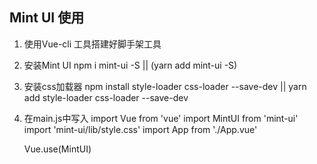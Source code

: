 ##  Mint UI 使用
1. 使用Vue-cli 工具搭建好脚手架工具
2. 安装Mint UI   npm i mint-ui -S  || (yarn add mint-ui -S)
3.  安装css加载器 
    npm install  style-loader  css-loader  --save-dev ||
    yarn add  style-loader  css-loader  --save-dev
4. 在main.js中写入
    import Vue from 'vue'
    import MintUI from 'mint-ui'
    import 'mint-ui/lib/style.css'
    import App from './App.vue'

    Vue.use(MintUI)


